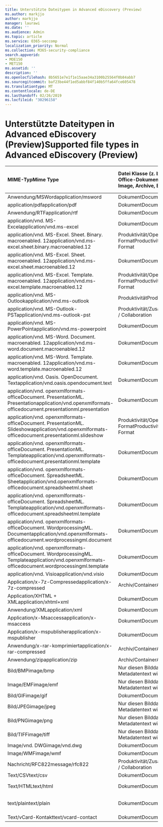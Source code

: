 ```yaml
---
title: Unterstützte Dateitypen in Advanced eDiscovery (Preview)
ms.author: markjjo
author: markjjo
manager: laurawi
ms.date: ''
ms.audience: Admin
ms.topic: article
ms.service: O365-seccomp
localization_priority: Normal
ms.collection: M365-security-compliance
search.appverid:
- MOE150
- MET150
ms.assetid: ''
description: ''
ms.openlocfilehash: 8b5651e7e1f1e15aae34a3100b25564f0b84abb7
ms.sourcegitcommit: baf23be44f1ed5abbf84f140b5ffa64fce605478
ms.translationtype: MT
ms.contentlocale: de-DE
ms.lasthandoff: 02/26/2019
ms.locfileid: "30296158"
---
```

# <a name="supported-file-types-in-advanced-ediscovery-preview"></a><span data-ttu-id="e0728-102">Unterstützte Dateitypen in Advanced eDiscovery (Preview)</span><span class="sxs-lookup"><span data-stu-id="e0728-102">Supported file types in Advanced eDiscovery (Preview)</span></span>


| <span data-ttu-id="e0728-103">MIME-Typ</span><span class="sxs-lookup"><span data-stu-id="e0728-103">Mime Type</span></span> | <span data-ttu-id="e0728-104">Datei Klasse (z. b. Bild, Archiv, E-Mail, Office-Dokument usw.)</span><span class="sxs-lookup"><span data-stu-id="e0728-104">File Class (i.e. Image, Archive, Email, Office Doc, etc.)</span></span> | <span data-ttu-id="e0728-105">Native Viewer</span><span class="sxs-lookup"><span data-stu-id="e0728-105">Native Viewer</span></span> | <span data-ttu-id="e0728-106">Text</span><span class="sxs-lookup"><span data-stu-id="e0728-106">Text</span></span> | <span data-ttu-id="e0728-107">Betrachter mit Anmerkungen versehen</span><span class="sxs-lookup"><span data-stu-id="e0728-107">Annotate Viewer</span></span> | <span data-ttu-id="e0728-108">Container Extraktion</span><span class="sxs-lookup"><span data-stu-id="e0728-108">Container Extraction</span></span> | <span data-ttu-id="e0728-109">Mögliche Erweiterungen</span><span class="sxs-lookup"><span data-stu-id="e0728-109">Possible Extensions</span></span> |
| :- | :- | :- | :- | :- | :- | :- |
| <span data-ttu-id="e0728-110">Anwendung/MSWord</span><span class="sxs-lookup"><span data-stu-id="e0728-110">application/msword</span></span> | <span data-ttu-id="e0728-111">Dokument</span><span class="sxs-lookup"><span data-stu-id="e0728-111">Document</span></span> | <span data-ttu-id="e0728-112">Ja</span><span class="sxs-lookup"><span data-stu-id="e0728-112">Yes</span></span> | <span data-ttu-id="e0728-113">Ja </span><span class="sxs-lookup"><span data-stu-id="e0728-113">Yes</span></span> | <span data-ttu-id="e0728-114">Ja</span><span class="sxs-lookup"><span data-stu-id="e0728-114">Yes</span></span> | <span data-ttu-id="e0728-115">Nein</span><span class="sxs-lookup"><span data-stu-id="e0728-115">No</span></span> | <span data-ttu-id="e0728-116">. doc;. dat</span><span class="sxs-lookup"><span data-stu-id="e0728-116">.doc; .dat</span></span> |
| <span data-ttu-id="e0728-117">application/pdf</span><span class="sxs-lookup"><span data-stu-id="e0728-117">application/pdf</span></span> | <span data-ttu-id="e0728-118">Dokument</span><span class="sxs-lookup"><span data-stu-id="e0728-118">Document</span></span> | <span data-ttu-id="e0728-119">Ja</span><span class="sxs-lookup"><span data-stu-id="e0728-119">Yes</span></span> | <span data-ttu-id="e0728-120">Ja </span><span class="sxs-lookup"><span data-stu-id="e0728-120">Yes</span></span> | <span data-ttu-id="e0728-121">Ja</span><span class="sxs-lookup"><span data-stu-id="e0728-121">Yes</span></span> | <span data-ttu-id="e0728-122">Nein</span><span class="sxs-lookup"><span data-stu-id="e0728-122">No</span></span> | <span data-ttu-id="e0728-123">PDF</span><span class="sxs-lookup"><span data-stu-id="e0728-123">.pdf</span></span> |
| <span data-ttu-id="e0728-124">Anwendung/RTF</span><span class="sxs-lookup"><span data-stu-id="e0728-124">application/rtf</span></span> | <span data-ttu-id="e0728-125">Dokument</span><span class="sxs-lookup"><span data-stu-id="e0728-125">Document</span></span> | <span data-ttu-id="e0728-126">Ja</span><span class="sxs-lookup"><span data-stu-id="e0728-126">Yes</span></span> | <span data-ttu-id="e0728-127">Ja </span><span class="sxs-lookup"><span data-stu-id="e0728-127">Yes</span></span> | <span data-ttu-id="e0728-128">Ja</span><span class="sxs-lookup"><span data-stu-id="e0728-128">Yes</span></span> | <span data-ttu-id="e0728-129">Nein</span><span class="sxs-lookup"><span data-stu-id="e0728-129">No</span></span> | <span data-ttu-id="e0728-130">RTF;. doc</span><span class="sxs-lookup"><span data-stu-id="e0728-130">.rtf;.doc</span></span> |
| <span data-ttu-id="e0728-131">application/vnd. MS-Excel</span><span class="sxs-lookup"><span data-stu-id="e0728-131">application/vnd.ms-excel</span></span> | <span data-ttu-id="e0728-132">Dokument</span><span class="sxs-lookup"><span data-stu-id="e0728-132">Document</span></span> | <span data-ttu-id="e0728-133">Ja</span><span class="sxs-lookup"><span data-stu-id="e0728-133">Yes</span></span> | <span data-ttu-id="e0728-134">Ja </span><span class="sxs-lookup"><span data-stu-id="e0728-134">Yes</span></span> | <span data-ttu-id="e0728-135">Ja</span><span class="sxs-lookup"><span data-stu-id="e0728-135">Yes</span></span> | <span data-ttu-id="e0728-136">Nein</span><span class="sxs-lookup"><span data-stu-id="e0728-136">No</span></span> | <span data-ttu-id="e0728-137">. xls;. dat</span><span class="sxs-lookup"><span data-stu-id="e0728-137">.xls; .dat</span></span> |
| <span data-ttu-id="e0728-138">application/vnd. MS-Excel. Sheet. Binary. macroenabled. 12</span><span class="sxs-lookup"><span data-stu-id="e0728-138">application/vnd.ms-excel.sheet.binary.macroenabled.12</span></span> | <span data-ttu-id="e0728-139">Produktivität/Open Document Format</span><span class="sxs-lookup"><span data-stu-id="e0728-139">Productivity / Open Document Format</span></span> | <span data-ttu-id="e0728-140">Ja</span><span class="sxs-lookup"><span data-stu-id="e0728-140">Yes</span></span> | <span data-ttu-id="e0728-141">Ja</span><span class="sxs-lookup"><span data-stu-id="e0728-141">Yes</span></span> | <span data-ttu-id="e0728-142">Nein </span><span class="sxs-lookup"><span data-stu-id="e0728-142">No</span></span> | <span data-ttu-id="e0728-143">Nein</span><span class="sxs-lookup"><span data-stu-id="e0728-143">No</span></span> | <span data-ttu-id="e0728-144">XLSB</span><span class="sxs-lookup"><span data-stu-id="e0728-144">.xlsb</span></span> |
| <span data-ttu-id="e0728-145">application/vnd. MS-Excel. Sheet. macroenabled. 12</span><span class="sxs-lookup"><span data-stu-id="e0728-145">application/vnd.ms-excel.sheet.macroenabled.12</span></span> | <span data-ttu-id="e0728-146">Dokument</span><span class="sxs-lookup"><span data-stu-id="e0728-146">Document</span></span> | <span data-ttu-id="e0728-147">Ja</span><span class="sxs-lookup"><span data-stu-id="e0728-147">Yes</span></span> | <span data-ttu-id="e0728-148">Ja </span><span class="sxs-lookup"><span data-stu-id="e0728-148">Yes</span></span> | <span data-ttu-id="e0728-149">Ja</span><span class="sxs-lookup"><span data-stu-id="e0728-149">Yes</span></span> | <span data-ttu-id="e0728-150">Nein</span><span class="sxs-lookup"><span data-stu-id="e0728-150">No</span></span> | <span data-ttu-id="e0728-151">XLSM</span><span class="sxs-lookup"><span data-stu-id="e0728-151">.xlsm</span></span> |
| <span data-ttu-id="e0728-152">application/vnd. MS-Excel. Template. macroenabled. 12</span><span class="sxs-lookup"><span data-stu-id="e0728-152">application/vnd.ms-excel.template.macroenabled.12</span></span> | <span data-ttu-id="e0728-153">Produktivität/Open Document Format</span><span class="sxs-lookup"><span data-stu-id="e0728-153">Productivity / Open Document Format</span></span> | <span data-ttu-id="e0728-154">Nein</span><span class="sxs-lookup"><span data-stu-id="e0728-154">No</span></span> | <span data-ttu-id="e0728-155">Ja</span><span class="sxs-lookup"><span data-stu-id="e0728-155">Yes</span></span> | <span data-ttu-id="e0728-156">Nein </span><span class="sxs-lookup"><span data-stu-id="e0728-156">No</span></span> | <span data-ttu-id="e0728-157">Nein</span><span class="sxs-lookup"><span data-stu-id="e0728-157">No</span></span> | <span data-ttu-id="e0728-158">XLTM</span><span class="sxs-lookup"><span data-stu-id="e0728-158">.xltm</span></span> |
| <span data-ttu-id="e0728-159">application/vnd. MS-Outlook</span><span class="sxs-lookup"><span data-stu-id="e0728-159">application/vnd.ms-outlook</span></span> | <span data-ttu-id="e0728-160">Produktivität</span><span class="sxs-lookup"><span data-stu-id="e0728-160">Productivity</span></span> | <span data-ttu-id="e0728-161">Nein</span><span class="sxs-lookup"><span data-stu-id="e0728-161">No</span></span> | <span data-ttu-id="e0728-162">Nein</span><span class="sxs-lookup"><span data-stu-id="e0728-162">No</span></span> | <span data-ttu-id="e0728-163">Nein</span><span class="sxs-lookup"><span data-stu-id="e0728-163">No</span></span> | <span data-ttu-id="e0728-164">Nein</span><span class="sxs-lookup"><span data-stu-id="e0728-164">No</span></span> | <span data-ttu-id="e0728-165">. msg</span><span class="sxs-lookup"><span data-stu-id="e0728-165">.msg</span></span> |
| <span data-ttu-id="e0728-166">application/vnd. MS-Outlook-PST</span><span class="sxs-lookup"><span data-stu-id="e0728-166">application/vnd.ms-outlook-pst</span></span> | <span data-ttu-id="e0728-167">Produktivität/Zusammenarbeit</span><span class="sxs-lookup"><span data-stu-id="e0728-167">Productivity / Collaboration</span></span> | <span data-ttu-id="e0728-168">Nein</span><span class="sxs-lookup"><span data-stu-id="e0728-168">No</span></span> | <span data-ttu-id="e0728-169">Nein</span><span class="sxs-lookup"><span data-stu-id="e0728-169">No</span></span> | <span data-ttu-id="e0728-170">Nein</span><span class="sxs-lookup"><span data-stu-id="e0728-170">No</span></span> | <span data-ttu-id="e0728-171">Ja</span><span class="sxs-lookup"><span data-stu-id="e0728-171">Yes</span></span> | <span data-ttu-id="e0728-172">PST</span><span class="sxs-lookup"><span data-stu-id="e0728-172">.pst</span></span> |
| <span data-ttu-id="e0728-173">application/vnd. MS-PowerPoint</span><span class="sxs-lookup"><span data-stu-id="e0728-173">application/vnd.ms-powerpoint</span></span> | <span data-ttu-id="e0728-174">Dokument</span><span class="sxs-lookup"><span data-stu-id="e0728-174">Document</span></span> | <span data-ttu-id="e0728-175">Ja</span><span class="sxs-lookup"><span data-stu-id="e0728-175">Yes</span></span> | <span data-ttu-id="e0728-176">Ja </span><span class="sxs-lookup"><span data-stu-id="e0728-176">Yes</span></span> | <span data-ttu-id="e0728-177">Ja</span><span class="sxs-lookup"><span data-stu-id="e0728-177">Yes</span></span> | <span data-ttu-id="e0728-178">Nein</span><span class="sxs-lookup"><span data-stu-id="e0728-178">No</span></span> | <span data-ttu-id="e0728-179">. ppt;. PPS;. Topf</span><span class="sxs-lookup"><span data-stu-id="e0728-179">.ppt; .pps;.pot</span></span> |
| <span data-ttu-id="e0728-180">application/vnd. MS-Word. Document. macroenabled. 12</span><span class="sxs-lookup"><span data-stu-id="e0728-180">application/vnd.ms-word.document.macroenabled.12</span></span> | <span data-ttu-id="e0728-181">Dokument</span><span class="sxs-lookup"><span data-stu-id="e0728-181">Document</span></span> | <span data-ttu-id="e0728-182">Ja</span><span class="sxs-lookup"><span data-stu-id="e0728-182">Yes</span></span> | <span data-ttu-id="e0728-183">Ja </span><span class="sxs-lookup"><span data-stu-id="e0728-183">Yes</span></span> | <span data-ttu-id="e0728-184">Ja</span><span class="sxs-lookup"><span data-stu-id="e0728-184">Yes</span></span> | <span data-ttu-id="e0728-185">Nein</span><span class="sxs-lookup"><span data-stu-id="e0728-185">No</span></span> | <span data-ttu-id="e0728-186">DOCM</span><span class="sxs-lookup"><span data-stu-id="e0728-186">.docm</span></span> |
| <span data-ttu-id="e0728-187">application/vnd. MS-Word. Template. macroenabled. 12</span><span class="sxs-lookup"><span data-stu-id="e0728-187">application/vnd.ms-word.template.macroenabled.12</span></span> | <span data-ttu-id="e0728-188">Dokument</span><span class="sxs-lookup"><span data-stu-id="e0728-188">Document</span></span> | <span data-ttu-id="e0728-189">Ja</span><span class="sxs-lookup"><span data-stu-id="e0728-189">Yes</span></span> | <span data-ttu-id="e0728-190">Ja </span><span class="sxs-lookup"><span data-stu-id="e0728-190">Yes</span></span> | <span data-ttu-id="e0728-191">Ja</span><span class="sxs-lookup"><span data-stu-id="e0728-191">Yes</span></span> | <span data-ttu-id="e0728-192">Nein</span><span class="sxs-lookup"><span data-stu-id="e0728-192">No</span></span> | <span data-ttu-id="e0728-193">DOTM</span><span class="sxs-lookup"><span data-stu-id="e0728-193">.dotm</span></span> |
| <span data-ttu-id="e0728-194">application/vnd. Oasis. OpenDocument. Text</span><span class="sxs-lookup"><span data-stu-id="e0728-194">application/vnd.oasis.opendocument.text</span></span> | <span data-ttu-id="e0728-195">Dokument</span><span class="sxs-lookup"><span data-stu-id="e0728-195">Document</span></span> | <span data-ttu-id="e0728-196">Ja</span><span class="sxs-lookup"><span data-stu-id="e0728-196">Yes</span></span> | <span data-ttu-id="e0728-197">Ja </span><span class="sxs-lookup"><span data-stu-id="e0728-197">Yes</span></span> | <span data-ttu-id="e0728-198">Ja</span><span class="sxs-lookup"><span data-stu-id="e0728-198">Yes</span></span> | <span data-ttu-id="e0728-199">Nein</span><span class="sxs-lookup"><span data-stu-id="e0728-199">No</span></span> | <span data-ttu-id="e0728-200">ODT</span><span class="sxs-lookup"><span data-stu-id="e0728-200">.odt;</span></span>  |
| <span data-ttu-id="e0728-201">application/vnd. openxmlformats-officeDocument. PresentationML. Presentation</span><span class="sxs-lookup"><span data-stu-id="e0728-201">application/vnd.openxmlformats-officedocument.presentationml.presentation</span></span> | <span data-ttu-id="e0728-202">Dokument</span><span class="sxs-lookup"><span data-stu-id="e0728-202">Document</span></span> | <span data-ttu-id="e0728-203">Ja</span><span class="sxs-lookup"><span data-stu-id="e0728-203">Yes</span></span> | <span data-ttu-id="e0728-204">Ja </span><span class="sxs-lookup"><span data-stu-id="e0728-204">Yes</span></span> | <span data-ttu-id="e0728-205">Ja</span><span class="sxs-lookup"><span data-stu-id="e0728-205">Yes</span></span> | <span data-ttu-id="e0728-206">Nein</span><span class="sxs-lookup"><span data-stu-id="e0728-206">No</span></span> | <span data-ttu-id="e0728-207">PPTX</span><span class="sxs-lookup"><span data-stu-id="e0728-207">.pptx</span></span> |
| <span data-ttu-id="e0728-208">application/vnd. openxmlformats-officeDocument. PresentationML. Slideshow</span><span class="sxs-lookup"><span data-stu-id="e0728-208">application/vnd.openxmlformats-officedocument.presentationml.slideshow</span></span> | <span data-ttu-id="e0728-209">Produktivität/Open Document Format</span><span class="sxs-lookup"><span data-stu-id="e0728-209">Productivity / Open Document Format</span></span> | <span data-ttu-id="e0728-210">Ja</span><span class="sxs-lookup"><span data-stu-id="e0728-210">Yes</span></span> | <span data-ttu-id="e0728-211">Ja </span><span class="sxs-lookup"><span data-stu-id="e0728-211">Yes</span></span> | <span data-ttu-id="e0728-212">Ja</span><span class="sxs-lookup"><span data-stu-id="e0728-212">Yes</span></span> | <span data-ttu-id="e0728-213">Nein</span><span class="sxs-lookup"><span data-stu-id="e0728-213">No</span></span> | <span data-ttu-id="e0728-214">. ppsx</span><span class="sxs-lookup"><span data-stu-id="e0728-214">.ppsx</span></span> |
| <span data-ttu-id="e0728-215">application/vnd. openxmlformats-officeDocument. PresentationML. Template</span><span class="sxs-lookup"><span data-stu-id="e0728-215">application/vnd.openxmlformats-officedocument.presentationml.template</span></span> | <span data-ttu-id="e0728-216">Dokument</span><span class="sxs-lookup"><span data-stu-id="e0728-216">Document</span></span> | <span data-ttu-id="e0728-217">Ja</span><span class="sxs-lookup"><span data-stu-id="e0728-217">Yes</span></span> | <span data-ttu-id="e0728-218">Ja </span><span class="sxs-lookup"><span data-stu-id="e0728-218">Yes</span></span> | <span data-ttu-id="e0728-219">Ja</span><span class="sxs-lookup"><span data-stu-id="e0728-219">Yes</span></span> | <span data-ttu-id="e0728-220">Nein</span><span class="sxs-lookup"><span data-stu-id="e0728-220">No</span></span> | <span data-ttu-id="e0728-221">POTX</span><span class="sxs-lookup"><span data-stu-id="e0728-221">.potx</span></span> |
| <span data-ttu-id="e0728-222">application/vnd. openxmlformats-officeDocument. SpreadsheetML. Sheet</span><span class="sxs-lookup"><span data-stu-id="e0728-222">application/vnd.openxmlformats-officedocument.spreadsheetml.sheet</span></span> | <span data-ttu-id="e0728-223">Dokument</span><span class="sxs-lookup"><span data-stu-id="e0728-223">Document</span></span> | <span data-ttu-id="e0728-224">Ja</span><span class="sxs-lookup"><span data-stu-id="e0728-224">Yes</span></span> | <span data-ttu-id="e0728-225">Ja </span><span class="sxs-lookup"><span data-stu-id="e0728-225">Yes</span></span> | <span data-ttu-id="e0728-226">Ja</span><span class="sxs-lookup"><span data-stu-id="e0728-226">Yes</span></span> | <span data-ttu-id="e0728-227">Nein</span><span class="sxs-lookup"><span data-stu-id="e0728-227">No</span></span> | <span data-ttu-id="e0728-228">XLSX</span><span class="sxs-lookup"><span data-stu-id="e0728-228">.xlsx</span></span> |
| <span data-ttu-id="e0728-229">application/vnd. openxmlformats-officeDocument. SpreadsheetML. Template</span><span class="sxs-lookup"><span data-stu-id="e0728-229">application/vnd.openxmlformats-officedocument.spreadsheetml.template</span></span> | <span data-ttu-id="e0728-230">Dokument</span><span class="sxs-lookup"><span data-stu-id="e0728-230">Document</span></span> | <span data-ttu-id="e0728-231">Ja</span><span class="sxs-lookup"><span data-stu-id="e0728-231">Yes</span></span> | <span data-ttu-id="e0728-232">Ja </span><span class="sxs-lookup"><span data-stu-id="e0728-232">Yes</span></span> | <span data-ttu-id="e0728-233">Ja</span><span class="sxs-lookup"><span data-stu-id="e0728-233">Yes</span></span> | <span data-ttu-id="e0728-234">Nein</span><span class="sxs-lookup"><span data-stu-id="e0728-234">No</span></span> | <span data-ttu-id="e0728-235">XLTX</span><span class="sxs-lookup"><span data-stu-id="e0728-235">.xltx</span></span> |
| <span data-ttu-id="e0728-236">application/vnd. openxmlformats-officeDocument. WordprocessingML. Document</span><span class="sxs-lookup"><span data-stu-id="e0728-236">application/vnd.openxmlformats-officedocument.wordprocessingml.document</span></span> | <span data-ttu-id="e0728-237">Dokument</span><span class="sxs-lookup"><span data-stu-id="e0728-237">Document</span></span> | <span data-ttu-id="e0728-238">Ja</span><span class="sxs-lookup"><span data-stu-id="e0728-238">Yes</span></span> | <span data-ttu-id="e0728-239">Ja </span><span class="sxs-lookup"><span data-stu-id="e0728-239">Yes</span></span> | <span data-ttu-id="e0728-240">Ja</span><span class="sxs-lookup"><span data-stu-id="e0728-240">Yes</span></span> | <span data-ttu-id="e0728-241">Nein</span><span class="sxs-lookup"><span data-stu-id="e0728-241">No</span></span> | <span data-ttu-id="e0728-242">DOCX</span><span class="sxs-lookup"><span data-stu-id="e0728-242">.docx</span></span> |
| <span data-ttu-id="e0728-243">application/vnd. openxmlformats-officeDocument. WordprocessingML. Template</span><span class="sxs-lookup"><span data-stu-id="e0728-243">application/vnd.openxmlformats-officedocument.wordprocessingml.template</span></span> | <span data-ttu-id="e0728-244">Dokument</span><span class="sxs-lookup"><span data-stu-id="e0728-244">Document</span></span> | <span data-ttu-id="e0728-245">Ja</span><span class="sxs-lookup"><span data-stu-id="e0728-245">Yes</span></span> | <span data-ttu-id="e0728-246">Ja </span><span class="sxs-lookup"><span data-stu-id="e0728-246">Yes</span></span> | <span data-ttu-id="e0728-247">Ja</span><span class="sxs-lookup"><span data-stu-id="e0728-247">Yes</span></span> | <span data-ttu-id="e0728-248">Nein</span><span class="sxs-lookup"><span data-stu-id="e0728-248">No</span></span> | <span data-ttu-id="e0728-249">DOTX</span><span class="sxs-lookup"><span data-stu-id="e0728-249">.dotx</span></span> |
| <span data-ttu-id="e0728-250">application/vnd. Visio</span><span class="sxs-lookup"><span data-stu-id="e0728-250">application/vnd.visio</span></span> | <span data-ttu-id="e0728-251">Dokument</span><span class="sxs-lookup"><span data-stu-id="e0728-251">Document</span></span> | <span data-ttu-id="e0728-252">Ja</span><span class="sxs-lookup"><span data-stu-id="e0728-252">Yes</span></span> | <span data-ttu-id="e0728-253">Ja </span><span class="sxs-lookup"><span data-stu-id="e0728-253">Yes</span></span> | <span data-ttu-id="e0728-254">Ja</span><span class="sxs-lookup"><span data-stu-id="e0728-254">Yes</span></span> | <span data-ttu-id="e0728-255">Nein</span><span class="sxs-lookup"><span data-stu-id="e0728-255">No</span></span> | <span data-ttu-id="e0728-256">VSD</span><span class="sxs-lookup"><span data-stu-id="e0728-256">.vsd</span></span> |
| <span data-ttu-id="e0728-257">Application/x-7z-Compressed</span><span class="sxs-lookup"><span data-stu-id="e0728-257">application/x-7z-compressed</span></span> | <span data-ttu-id="e0728-258">Archiv/Container</span><span class="sxs-lookup"><span data-stu-id="e0728-258">Archive / Container</span></span> | <span data-ttu-id="e0728-259">Nein</span><span class="sxs-lookup"><span data-stu-id="e0728-259">No</span></span> | <span data-ttu-id="e0728-260">Nein</span><span class="sxs-lookup"><span data-stu-id="e0728-260">No</span></span> | <span data-ttu-id="e0728-261">Nein</span><span class="sxs-lookup"><span data-stu-id="e0728-261">No</span></span> | <span data-ttu-id="e0728-262">Ja</span><span class="sxs-lookup"><span data-stu-id="e0728-262">Yes</span></span> | <span data-ttu-id="e0728-263">.7z</span><span class="sxs-lookup"><span data-stu-id="e0728-263">.7z</span></span> |
| <span data-ttu-id="e0728-264">Application/XHTML + XML</span><span class="sxs-lookup"><span data-stu-id="e0728-264">application/xhtml+xml</span></span> | <span data-ttu-id="e0728-265">Dokument</span><span class="sxs-lookup"><span data-stu-id="e0728-265">Document</span></span> | <span data-ttu-id="e0728-266">Ja</span><span class="sxs-lookup"><span data-stu-id="e0728-266">Yes</span></span> | <span data-ttu-id="e0728-267">Ja </span><span class="sxs-lookup"><span data-stu-id="e0728-267">Yes</span></span> | <span data-ttu-id="e0728-268">Ja</span><span class="sxs-lookup"><span data-stu-id="e0728-268">Yes</span></span> | <span data-ttu-id="e0728-269">Nein</span><span class="sxs-lookup"><span data-stu-id="e0728-269">No</span></span> | <span data-ttu-id="e0728-270">. XHTML</span><span class="sxs-lookup"><span data-stu-id="e0728-270">.xhtml</span></span> |
| <span data-ttu-id="e0728-271">Anwendung/XML</span><span class="sxs-lookup"><span data-stu-id="e0728-271">application/xml</span></span> | <span data-ttu-id="e0728-272">Dokument</span><span class="sxs-lookup"><span data-stu-id="e0728-272">Document</span></span> | <span data-ttu-id="e0728-273">Ja</span><span class="sxs-lookup"><span data-stu-id="e0728-273">Yes</span></span> | <span data-ttu-id="e0728-274">Ja </span><span class="sxs-lookup"><span data-stu-id="e0728-274">Yes</span></span> | <span data-ttu-id="e0728-275">Ja</span><span class="sxs-lookup"><span data-stu-id="e0728-275">Yes</span></span> | <span data-ttu-id="e0728-276">Nein</span><span class="sxs-lookup"><span data-stu-id="e0728-276">No</span></span> | <span data-ttu-id="e0728-277">XML</span><span class="sxs-lookup"><span data-stu-id="e0728-277">.xml</span></span> |
| <span data-ttu-id="e0728-278">Application/x-Msaccess</span><span class="sxs-lookup"><span data-stu-id="e0728-278">application/x-msaccess</span></span> | <span data-ttu-id="e0728-279">Dokument</span><span class="sxs-lookup"><span data-stu-id="e0728-279">Document</span></span> | <span data-ttu-id="e0728-280">Ja</span><span class="sxs-lookup"><span data-stu-id="e0728-280">Yes</span></span> | <span data-ttu-id="e0728-281">Ja </span><span class="sxs-lookup"><span data-stu-id="e0728-281">Yes</span></span> | <span data-ttu-id="e0728-282">Ja</span><span class="sxs-lookup"><span data-stu-id="e0728-282">Yes</span></span> | <span data-ttu-id="e0728-283">Nein</span><span class="sxs-lookup"><span data-stu-id="e0728-283">No</span></span> | <span data-ttu-id="e0728-284">MDB</span><span class="sxs-lookup"><span data-stu-id="e0728-284">.mdb</span></span> |
| <span data-ttu-id="e0728-285">Application/x-mspublisher</span><span class="sxs-lookup"><span data-stu-id="e0728-285">application/x-mspublisher</span></span> | <span data-ttu-id="e0728-286">Dokument</span><span class="sxs-lookup"><span data-stu-id="e0728-286">Document</span></span> | <span data-ttu-id="e0728-287">Ja</span><span class="sxs-lookup"><span data-stu-id="e0728-287">Yes</span></span> | <span data-ttu-id="e0728-288">Ja </span><span class="sxs-lookup"><span data-stu-id="e0728-288">Yes</span></span> | <span data-ttu-id="e0728-289">Ja</span><span class="sxs-lookup"><span data-stu-id="e0728-289">Yes</span></span> | <span data-ttu-id="e0728-290">Nein</span><span class="sxs-lookup"><span data-stu-id="e0728-290">No</span></span> | <span data-ttu-id="e0728-291">. pub</span><span class="sxs-lookup"><span data-stu-id="e0728-291">.pub</span></span> |
| <span data-ttu-id="e0728-292">Anwendung/x-rar-komprimiert</span><span class="sxs-lookup"><span data-stu-id="e0728-292">application/x-rar-compressed</span></span> | <span data-ttu-id="e0728-293">Archiv/Container</span><span class="sxs-lookup"><span data-stu-id="e0728-293">Archive / Container</span></span> | <span data-ttu-id="e0728-294">Nein</span><span class="sxs-lookup"><span data-stu-id="e0728-294">No</span></span> | <span data-ttu-id="e0728-295">Nein</span><span class="sxs-lookup"><span data-stu-id="e0728-295">No</span></span> | <span data-ttu-id="e0728-296">Nein</span><span class="sxs-lookup"><span data-stu-id="e0728-296">No</span></span> | <span data-ttu-id="e0728-297">Ja</span><span class="sxs-lookup"><span data-stu-id="e0728-297">Yes</span></span> | <span data-ttu-id="e0728-298">. rar</span><span class="sxs-lookup"><span data-stu-id="e0728-298">.rar</span></span> |
| <span data-ttu-id="e0728-299">Anwendung/zip</span><span class="sxs-lookup"><span data-stu-id="e0728-299">application/zip</span></span> | <span data-ttu-id="e0728-300">Archiv/Container</span><span class="sxs-lookup"><span data-stu-id="e0728-300">Archive / Container</span></span> | <span data-ttu-id="e0728-301">Nein</span><span class="sxs-lookup"><span data-stu-id="e0728-301">No</span></span> | <span data-ttu-id="e0728-302">Nein</span><span class="sxs-lookup"><span data-stu-id="e0728-302">No</span></span> | <span data-ttu-id="e0728-303">Nein</span><span class="sxs-lookup"><span data-stu-id="e0728-303">No</span></span> | <span data-ttu-id="e0728-304">Ja</span><span class="sxs-lookup"><span data-stu-id="e0728-304">Yes</span></span> | <span data-ttu-id="e0728-305">ZIP</span><span class="sxs-lookup"><span data-stu-id="e0728-305">.zip</span></span> |
| <span data-ttu-id="e0728-306">Bild/BMP</span><span class="sxs-lookup"><span data-stu-id="e0728-306">image/bmp</span></span> | <span data-ttu-id="e0728-307">Nur diesen Bilddateien zugeordneter Metadatentext wird überprüft.</span><span class="sxs-lookup"><span data-stu-id="e0728-307">Image</span></span> | <span data-ttu-id="e0728-308">Ja</span><span class="sxs-lookup"><span data-stu-id="e0728-308">Yes</span></span> | <span data-ttu-id="e0728-309">Ja </span><span class="sxs-lookup"><span data-stu-id="e0728-309">Yes</span></span> | <span data-ttu-id="e0728-310">Ja</span><span class="sxs-lookup"><span data-stu-id="e0728-310">Yes</span></span> | <span data-ttu-id="e0728-311">Nein</span><span class="sxs-lookup"><span data-stu-id="e0728-311">No</span></span> | <span data-ttu-id="e0728-312">BMP</span><span class="sxs-lookup"><span data-stu-id="e0728-312">.bmp</span></span> |
| <span data-ttu-id="e0728-313">Image/EMF</span><span class="sxs-lookup"><span data-stu-id="e0728-313">image/emf</span></span> | <span data-ttu-id="e0728-314">Nur diesen Bilddateien zugeordneter Metadatentext wird überprüft.</span><span class="sxs-lookup"><span data-stu-id="e0728-314">Image</span></span> | <span data-ttu-id="e0728-315">Ja</span><span class="sxs-lookup"><span data-stu-id="e0728-315">Yes</span></span> | <span data-ttu-id="e0728-316">Ja </span><span class="sxs-lookup"><span data-stu-id="e0728-316">Yes</span></span> | <span data-ttu-id="e0728-317">Ja</span><span class="sxs-lookup"><span data-stu-id="e0728-317">Yes</span></span> | <span data-ttu-id="e0728-318">Nein</span><span class="sxs-lookup"><span data-stu-id="e0728-318">No</span></span> | <span data-ttu-id="e0728-319">EMF</span><span class="sxs-lookup"><span data-stu-id="e0728-319">.emf</span></span> |
| <span data-ttu-id="e0728-320">Bild/GIF</span><span class="sxs-lookup"><span data-stu-id="e0728-320">image/gif</span></span> | <span data-ttu-id="e0728-321">Dokument</span><span class="sxs-lookup"><span data-stu-id="e0728-321">Document</span></span> | <span data-ttu-id="e0728-322">Ja</span><span class="sxs-lookup"><span data-stu-id="e0728-322">Yes</span></span> | <span data-ttu-id="e0728-323">Ja </span><span class="sxs-lookup"><span data-stu-id="e0728-323">Yes</span></span> | <span data-ttu-id="e0728-324">Ja</span><span class="sxs-lookup"><span data-stu-id="e0728-324">Yes</span></span> | <span data-ttu-id="e0728-325">Nein</span><span class="sxs-lookup"><span data-stu-id="e0728-325">No</span></span> | <span data-ttu-id="e0728-326">GIF</span><span class="sxs-lookup"><span data-stu-id="e0728-326">.gif</span></span> |
| <span data-ttu-id="e0728-327">Bild/JPEG</span><span class="sxs-lookup"><span data-stu-id="e0728-327">image/jpeg</span></span> | <span data-ttu-id="e0728-328">Nur diesen Bilddateien zugeordneter Metadatentext wird überprüft.</span><span class="sxs-lookup"><span data-stu-id="e0728-328">Image</span></span> | <span data-ttu-id="e0728-329">Ja</span><span class="sxs-lookup"><span data-stu-id="e0728-329">Yes</span></span> | <span data-ttu-id="e0728-330">Ja </span><span class="sxs-lookup"><span data-stu-id="e0728-330">Yes</span></span> | <span data-ttu-id="e0728-331">Ja</span><span class="sxs-lookup"><span data-stu-id="e0728-331">Yes</span></span> | <span data-ttu-id="e0728-332">Nein</span><span class="sxs-lookup"><span data-stu-id="e0728-332">No</span></span> | <span data-ttu-id="e0728-333">. jpg;. JPEG;. dat;. jpgT</span><span class="sxs-lookup"><span data-stu-id="e0728-333">.jpg; .jpeg; .dat;.jpgt</span></span> |
| <span data-ttu-id="e0728-334">Bild/PNG</span><span class="sxs-lookup"><span data-stu-id="e0728-334">image/png</span></span> | <span data-ttu-id="e0728-335">Nur diesen Bilddateien zugeordneter Metadatentext wird überprüft.</span><span class="sxs-lookup"><span data-stu-id="e0728-335">Image</span></span> | <span data-ttu-id="e0728-336">Ja</span><span class="sxs-lookup"><span data-stu-id="e0728-336">Yes</span></span> | <span data-ttu-id="e0728-337">Ja </span><span class="sxs-lookup"><span data-stu-id="e0728-337">Yes</span></span> | <span data-ttu-id="e0728-338">Ja</span><span class="sxs-lookup"><span data-stu-id="e0728-338">Yes</span></span> | <span data-ttu-id="e0728-339">Nein</span><span class="sxs-lookup"><span data-stu-id="e0728-339">No</span></span> | <span data-ttu-id="e0728-340">PNG</span><span class="sxs-lookup"><span data-stu-id="e0728-340">.png</span></span> |
| <span data-ttu-id="e0728-341">Bild/TIFF</span><span class="sxs-lookup"><span data-stu-id="e0728-341">image/tiff</span></span> | <span data-ttu-id="e0728-342">Nur diesen Bilddateien zugeordneter Metadatentext wird überprüft.</span><span class="sxs-lookup"><span data-stu-id="e0728-342">Image</span></span> | <span data-ttu-id="e0728-343">Ja</span><span class="sxs-lookup"><span data-stu-id="e0728-343">Yes</span></span> | <span data-ttu-id="e0728-344">Ja </span><span class="sxs-lookup"><span data-stu-id="e0728-344">Yes</span></span> | <span data-ttu-id="e0728-345">Ja</span><span class="sxs-lookup"><span data-stu-id="e0728-345">Yes</span></span> | <span data-ttu-id="e0728-346">Nein</span><span class="sxs-lookup"><span data-stu-id="e0728-346">No</span></span> | <span data-ttu-id="e0728-347">TIF</span><span class="sxs-lookup"><span data-stu-id="e0728-347">.tif</span></span> |
| <span data-ttu-id="e0728-348">Image/vnd. DWG</span><span class="sxs-lookup"><span data-stu-id="e0728-348">image/vnd.dwg</span></span> | <span data-ttu-id="e0728-349">Dokument</span><span class="sxs-lookup"><span data-stu-id="e0728-349">Document</span></span> | <span data-ttu-id="e0728-350">Ja</span><span class="sxs-lookup"><span data-stu-id="e0728-350">Yes</span></span> | <span data-ttu-id="e0728-351">Ja </span><span class="sxs-lookup"><span data-stu-id="e0728-351">Yes</span></span> | <span data-ttu-id="e0728-352">Ja</span><span class="sxs-lookup"><span data-stu-id="e0728-352">Yes</span></span> | <span data-ttu-id="e0728-353">Nein</span><span class="sxs-lookup"><span data-stu-id="e0728-353">No</span></span> | <span data-ttu-id="e0728-354">. dwg;. DXF</span><span class="sxs-lookup"><span data-stu-id="e0728-354">.dwg;.dxf;</span></span> |
| <span data-ttu-id="e0728-355">Image/WMF</span><span class="sxs-lookup"><span data-stu-id="e0728-355">image/wmf</span></span> | <span data-ttu-id="e0728-356">Dokument</span><span class="sxs-lookup"><span data-stu-id="e0728-356">Document</span></span> | <span data-ttu-id="e0728-357">Ja</span><span class="sxs-lookup"><span data-stu-id="e0728-357">Yes</span></span> | <span data-ttu-id="e0728-358">Ja </span><span class="sxs-lookup"><span data-stu-id="e0728-358">Yes</span></span> | <span data-ttu-id="e0728-359">Ja</span><span class="sxs-lookup"><span data-stu-id="e0728-359">Yes</span></span> | <span data-ttu-id="e0728-360">Nein</span><span class="sxs-lookup"><span data-stu-id="e0728-360">No</span></span> | <span data-ttu-id="e0728-361">WMF</span><span class="sxs-lookup"><span data-stu-id="e0728-361">.wmf</span></span> |
| <span data-ttu-id="e0728-362">Nachricht/RFC822</span><span class="sxs-lookup"><span data-stu-id="e0728-362">message/rfc822</span></span> | <span data-ttu-id="e0728-363">Produktivität/Zusammenarbeit</span><span class="sxs-lookup"><span data-stu-id="e0728-363">Productivity / Collaboration</span></span> | <span data-ttu-id="e0728-364">Nein</span><span class="sxs-lookup"><span data-stu-id="e0728-364">No</span></span> | <span data-ttu-id="e0728-365">Nein</span><span class="sxs-lookup"><span data-stu-id="e0728-365">No</span></span> | <span data-ttu-id="e0728-366">Nein</span><span class="sxs-lookup"><span data-stu-id="e0728-366">No</span></span> | <span data-ttu-id="e0728-367">Nein</span><span class="sxs-lookup"><span data-stu-id="e0728-367">No</span></span> | <span data-ttu-id="e0728-368">. eml</span><span class="sxs-lookup"><span data-stu-id="e0728-368">.eml</span></span> |
| <span data-ttu-id="e0728-369">Text/CSV</span><span class="sxs-lookup"><span data-stu-id="e0728-369">text/csv</span></span> | <span data-ttu-id="e0728-370">Dokument</span><span class="sxs-lookup"><span data-stu-id="e0728-370">Document</span></span> | <span data-ttu-id="e0728-371">Ja</span><span class="sxs-lookup"><span data-stu-id="e0728-371">Yes</span></span> | <span data-ttu-id="e0728-372">Ja </span><span class="sxs-lookup"><span data-stu-id="e0728-372">Yes</span></span> | <span data-ttu-id="e0728-373">Ja</span><span class="sxs-lookup"><span data-stu-id="e0728-373">Yes</span></span> | <span data-ttu-id="e0728-374">Nein</span><span class="sxs-lookup"><span data-stu-id="e0728-374">No</span></span> | <span data-ttu-id="e0728-375">CSV</span><span class="sxs-lookup"><span data-stu-id="e0728-375">.csv</span></span> |
| <span data-ttu-id="e0728-376">Text/HTML</span><span class="sxs-lookup"><span data-stu-id="e0728-376">text/html</span></span> | <span data-ttu-id="e0728-377">Dokument</span><span class="sxs-lookup"><span data-stu-id="e0728-377">Document</span></span> | <span data-ttu-id="e0728-378">Ja</span><span class="sxs-lookup"><span data-stu-id="e0728-378">Yes</span></span> | <span data-ttu-id="e0728-379">Ja </span><span class="sxs-lookup"><span data-stu-id="e0728-379">Yes</span></span> | <span data-ttu-id="e0728-380">Ja</span><span class="sxs-lookup"><span data-stu-id="e0728-380">Yes</span></span> | <span data-ttu-id="e0728-381">Nein</span><span class="sxs-lookup"><span data-stu-id="e0728-381">No</span></span> | <span data-ttu-id="e0728-382">. html;. shtml;. htm</span><span class="sxs-lookup"><span data-stu-id="e0728-382">.html;.shtml; .htm</span></span> |
| <span data-ttu-id="e0728-383">text/plain</span><span class="sxs-lookup"><span data-stu-id="e0728-383">text/plain</span></span> | <span data-ttu-id="e0728-384">Dokument</span><span class="sxs-lookup"><span data-stu-id="e0728-384">Document</span></span> | <span data-ttu-id="e0728-385">Ja</span><span class="sxs-lookup"><span data-stu-id="e0728-385">Yes</span></span> | <span data-ttu-id="e0728-386">Ja </span><span class="sxs-lookup"><span data-stu-id="e0728-386">Yes</span></span> | <span data-ttu-id="e0728-387">Ja</span><span class="sxs-lookup"><span data-stu-id="e0728-387">Yes</span></span> | <span data-ttu-id="e0728-388">Nein</span><span class="sxs-lookup"><span data-stu-id="e0728-388">No</span></span> | <span data-ttu-id="e0728-389">. txt;. CSS;. con;. pl;. CSV;. dat</span><span class="sxs-lookup"><span data-stu-id="e0728-389">.txt; .css;.con; .pl; .csv; .dat</span></span> |
| <span data-ttu-id="e0728-390">Text/vCard-Kontakt</span><span class="sxs-lookup"><span data-stu-id="e0728-390">text/vcard-contact</span></span> | <span data-ttu-id="e0728-391">Dokument</span><span class="sxs-lookup"><span data-stu-id="e0728-391">Document</span></span> | <span data-ttu-id="e0728-392">Ja</span><span class="sxs-lookup"><span data-stu-id="e0728-392">Yes</span></span> | <span data-ttu-id="e0728-393">Ja </span><span class="sxs-lookup"><span data-stu-id="e0728-393">Yes</span></span> | <span data-ttu-id="e0728-394">Ja</span><span class="sxs-lookup"><span data-stu-id="e0728-394">Yes</span></span> | <span data-ttu-id="e0728-395">Nein</span><span class="sxs-lookup"><span data-stu-id="e0728-395">No</span></span> | <span data-ttu-id="e0728-396">. vcf</span><span class="sxs-lookup"><span data-stu-id="e0728-396">.vcf</span></span> |